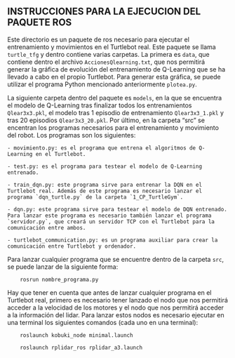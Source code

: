 ## INSTRUCCIONES PARA LA EJECUCION DEL PAQUETE ROS

Este directorio es un paquete de ros necesario para ejecutar el entrenamiento y movimientos en el Turtlebot real. Este paquete se llama `turtle_tfg` y dentro contiene varias carpetas. La primera es `data`, que contiene dentro el archivo `AccionesQlearning.txt`, que nos permitirá generar la gráfica de evolución del entrenamiento de Q-Learning que se ha llevado a cabo en el propio Turtlebot. Para generar esta gráfica, se puede utilizar el programa Python mencionado anteriormente `plotea.py`. 

La siguiente carpeta dentro del paquete es `models`, en la que se encuentra el modelo de Q-Learning tras finalizar todos los entrenamientos `Qlear3x3.pkl`, el modelo tras 1 episodio de entrenamiento `Qlear3x3_1.pkl` y tras 20 episodios `Qlear3x3_20.pkl`. 
Por último, en la carpeta “src” se encentran los programas necesarios para el entrenamiento y movimiento del robot. Los programas son los siguientes: 

    - movimiento.py: es el programa que entrena el algoritmos de Q-Learning en el Turtlebot. 

    - test.py: es el programa para testear el modelo de Q-Learning entrenado. 

    - train_dqn.py: este programa sirve para entrenar la DQN en el Turtlebot real. Además de este programa es necesario lanzar el programa `dqn_turtle.py` de la carpeta `1_CP_TurtleGym`. 

    - dqn.py: este programa sirve para testear el modelo de DQN entrenado. Para lanzar este programa es necesario también lanzar el programa `servidor.py`, que creará un servidor TCP con el Turtlebot para la comunicación entre ambos. 

    - turtlebot_communication.py: es un programa auxiliar para crear la comunicación entre Turtlebot y ordenador. 

 

Para lanzar cualquier programa que se encuentre dentro de la carpeta `src`, se puede lanzar de la siguiente forma: 

		rosrun nombre_programa.py 

Hay que tener en cuenta que antes de lanzar cualquier programa en el Turtlebot real, primero es necesario tener lanzado el nodo que nos permitirá acceder a la velocidad de los motores y el nodo que nos permitirá acceder a la información del lidar. Para lanzar estos nodos es necesario ejecutar en una terminal los siguientes comandos (cada uno en una terminal): 

		roslaunch kobuki_node minimal.launch 

		roslaunch rplidar_ros rplidar_a3.launch 
